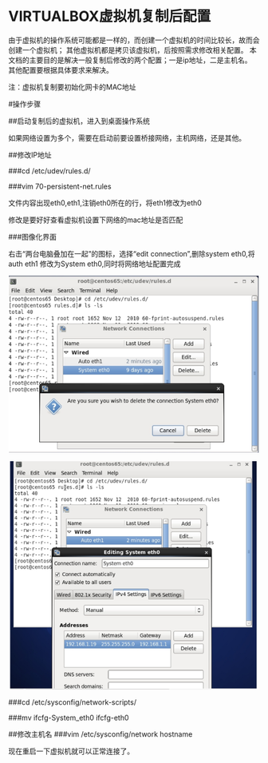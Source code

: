 ﻿VIRTUALBOX虚拟机复制后配置
========
由于虚拟机的操作系统可能都是一样的，而创建一个虚拟机的时间比较长，故而会创建一个虚拟机；
其他虚拟机都是拷贝该虚拟机，后按照需求修改相关配置。
本文档的主要目的是解决一般复制后修改的两个配置；一是ip地址，二是主机名。
其他配置要根据具体要求来解决。

注：虚拟机复制要初始化网卡的MAC地址

#操作步骤

##启动复制后的虚拟机，进入到桌面操作系统

如果网络设置为多个，需要在启动前要设置桥接网络，主机网络，还是其他。

##修改IP地址

###cd /etc/udev/rules.d/

###vim 70-persistent-net.rules

文件内容出现eth0,eth1,注销eth0所在的行，将eth1修改为eth0

修改是要好好查看虚拟机设置下网络的mac地址是否匹配

###图像化界面

右击“两台电脑叠加在一起”的图标，选择“edit connection”,删除system eth0,将auth eth1 修改为System eth0,同时将网络地址配置完成

![](resource/2017-07-19_131431.png)

![](resource/2017-07-19_131456.png)

###cd /etc/sysconfig/network-scripts/

###mv ifcfg-System_eth0 ifcfg-eth0

##修改主机名
###vim /etc/sysconfig/network
hostname

现在重启一下虚拟机就可以正常连接了。
